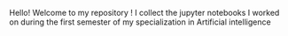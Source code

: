 Hello!
Welcome to my repository !
I collect the jupyter notebooks I worked on during the first semester of my specialization in Artificial intelligence
